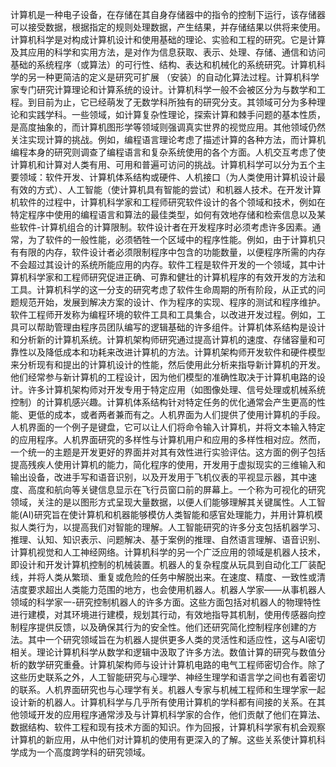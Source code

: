 ​计算机是一种电子设备，在存储在其自身存储器中的指令的控制下运行，该存储器可以接受数据，根据指定的规则处理数据，产生结果，并存储结果以供将来使用。计算机科学是对构成计算机设计和使用基础的理论、实验和工程的研究。它是计算及其应用的科学和实用方法，是对作为信息获取、表示、处理、存储、通信和访问基础的系统程序（或算法）的可行性、结构、表达和机械化的系统研究。计算机科学的另一种更简洁的定义是研究可扩展 （安装）的自动化算法过程。计算机科学家专门研究计算理论和计算系统的设计。
​计算机科学一般不会被区分为与数学和工程。到目前为止，它已经萌发了无数学科所独有的研究分支。其领域可分为多种理论和实践学科。一些领域，如计算复杂性理论，探索计算和棘手问题的基本性质，是高度抽象的，而计算机图形学等领域则强调真实世界的视觉应用。其他领域仍然关注实现计算的挑战。例如，编程语言理论考虑了描述计算的各种方法，而计算机编程本身的研究则调查了编程语言和复杂系统使用的各个方面。人机交互考虑了使计算机和计算对人类有用、可用和普遍可访问的挑战。
​计算机科学可以分为五个主要领域：软件开发、计算机体系结构或硬件、人机接口（为人类使用计算机设计最有效的方式）、人工智能（使计算机具有智能的尝试）和机器人技术。
​在开发计算机软件的过程中，计算机科学家和工程师研究软件设计的各
​个领域和技术，例如在特定程序中使用的编程语言和算法的最佳类型，如何有效地存储和检索信息以及某些软件-计算机组合的计算限制。软件设计者在开发程序时必须考虑许多因素。通常，为了软件的一般性能，必须牺牲一个区域中的程序性能。例如，由于计算机只有有限的内存，软件设计者必须限制程序中包含的功能数量，以便程序所需的内存不会超过其设计的系统所能应用的内存。
​软件工程是软件开发的一个领域，其中计算机科学家和工程师研究促进正确、可靠和健壮的计算机程序的有效开发的方法和工具。计算机科学的这一分支的研究考虑了软件生命周期的所有阶段，从正式的问题规范开始，发展到解决方案的设计、作为程序的实现、程序的测试和程序维护。软件工程师开发称为编程环境的软件工具和工具集合，以改进开发过程。例如，工具可以帮助管理由程序员团队编写的逻辑基础的许多组件。
​计算机体系结构是设计和分析新的计算机系统。计算机架构师研究通过提高计算机的速度、存储容量和可靠性以及降低成本和功耗来改进计算机的方法。计算机架构师开发软件和硬件模型来分析现有和提出的计算机设计的性能，然后使用此分析来指导新计算机的开发。他们经常参与新计算机的工程设计，因为他们模型的准确性取决于计算机电路的设计。许多计算机架构师对开发专用于特定应用（如图像处理、信号处理或机械系统控制）的计算机感兴趣。计算机体系结构针对特定任务的优化通常会产生更高的性能、更低的成本，或者两者兼而有之。
​人机界面为人们提供了使用计算机的手段。人机界面的一个例子是键盘，它可以让人们将命令输入计算机，并将文本输入特定的应用程序。人机界面研究的多样性与计算机用户和应用的多样性相对应。然而，一个统一的主题是开发更好的界面并对其有效性进行实验评估。这方面的例子包括提高残疾人使用计算机的能力，简化程序的使用，开发用于虚拟现实的三维输入和输出设备，改进手写和语音识别，以及开发用于飞机仪表的平视显示器，其中速度、高度和航向等关键信息显示在飞行员窗口前的屏幕上。一个称为可视化的研究领域，关注的是以图形方式呈现大量数据，以便人们能够理解其关键属性。
​人工智能(AI)研究旨在使计算机和机器能够模仿人类智能和感官处理能力，并用计算机模拟人类行为，以提高我们对智能的理解。人工智能研究的许多分支包括机器学习、推理、认知、知识表示、问题解决、基于案例的推理、自然语言理解、语音识别、计算机视觉和人工神经网络。
​计算机科学的另一个广泛应用的领域是机器人技术，即设计和开发计算机控制的机械装置。机器人的复杂程度从玩具到自动化工厂装配线，并将人类从繁琐、重复或危险的任务中解脱出来。在速度、精度、一致性或清洁度要求超出人类能力范围的地方，也会使用机器人。机器人学家——从事机器人领域的科学家一-研究控制机器人的许多方面。这些方面包括对机器人的物理特性进行建模，对其环境进行建模，规划其行动，有效地指导其机制，使用传感器向控制程序提供反馈，以及确保其行为的安全性。他们还研究简化控制程序创建的方法。其中一个研究领域旨在为机器人提供更多人类的灵活性和适应性，这与AI密切相关。
​   理论计算机科学从数学和逻辑中汲取了许多方法。数值计算的研究与数值分析的数学研究重叠。计算机架构师与设计计算机电路的电气工程师密切合作。除了这些历史联系之外，人工智能研究与心理学、神经生理学和语言学之间也有着密切的联系。人机界面研究也与心理学有关。机器人专家与机械工程师和生理学家一起设计新的机器人。计算机科学与几乎所有使用计算机的学科都有间接的关系。在其他领域开发的应用程序通常涉及与计算机科学家的合作，他们贡献了他们在算法、数据结构、软件工程和现有技术方面的知识。作为回报，计算机科学家有机会观察计算机的新应用，从中他们对计算机的使用有更深入的了解。这些关系使计算机科学成为一个高度跨学科的研究领域。